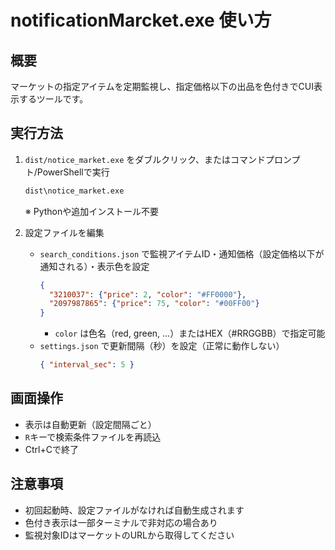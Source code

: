 # notificationMarcket.exe 使い方

## 概要
マーケットの指定アイテムを定期監視し、指定価格以下の出品を色付きでCUI表示するツールです。

## 実行方法
1. `dist/notice_market.exe` をダブルクリック、またはコマンドプロンプト/PowerShellで実行
   ```sh
   dist\notice_market.exe
   ```
   ※ Pythonや追加インストール不要

2. 設定ファイルを編集
   - `search_conditions.json` で監視アイテムID・通知価格（設定価格以下が通知される）・表示色を設定
     ```json
     {
       "3210037": {"price": 2, "color": "#FF0000"},
       "2097987865": {"price": 75, "color": "#00FF00"}
     }
     ```
     - `color` は色名（red, green, ...）またはHEX（#RRGGBB）で指定可能
   - `settings.json` で更新間隔（秒）を設定（正常に動作しない）
     ```json
     { "interval_sec": 5 }
     ```

## 画面操作
- 表示は自動更新（設定間隔ごと）
- `R`キーで検索条件ファイルを再読込
- Ctrl+Cで終了

## 注意事項
- 初回起動時、設定ファイルがなければ自動生成されます
- 色付き表示は一部ターミナルで非対応の場合あり
- 監視対象IDはマーケットのURLから取得してください

